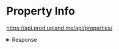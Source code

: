 # Property Info
https://api.prod.upland.me/api/properties/<property-id>

<details><summary>Response</summary>

` ` `json
{
    "prop_id": 77194422187902,
    "full_address": "5114 3RD AVE",
    "centerlat": "33.996327997386565",
    "centerlng": "-118.32001605443301",
    "boundaries": "{\"type\":\"Polygon\",\"coordinates\":[[[-118.31980149240054,33.996274981206398],[-118.31980101538049,33.996383439659688],[-118.32022989807642,33.996381566797965],[-118.32023037033942,33.996272009215858],[-118.31980149240054,33.996274981206398]]]}",
    "area": 52,
    "status": "Owned",
    "locked_until": null,
    "locked_user_id": null,
    "transaction_id": "ca18c0727a733723855144cf82ccccdf7950106aef3ccc589a87a6c0730a1058",
    "last_transaction_id": "ca18c0727a733723855144cf82ccccdf7950106aef3ccc589a87a6c0730a1058",
    "last_purchased_price": 14664,
    "terminal_id": null,
    "feature": null,
    "labels": {
        "fsa_allow": false
    },
    "on_market": null,
    "offers_made_by_you": null,
    "offers_with_property": null,
    "offers_to_property": null,
    "fiat_price": null,
    "is_offering": false,
    "is_blocked": false,
    "owner": "vdxgqnvuvppp",
    "owner_username": "laban",
    "yield_per_hour": 0.08316388165578295,
    "price": 14664,
    "can_make_offer": true,
    "collection_boost": 1,
    "street": {
        "id": 41224,
        "name": "3RD"
    },
    "city": {
        "id": 32,
        "name": "Los Angeles",
        "metropolisId": null
    },
    "teleport_price": 25,
    "buyer_transaction_fee": 0.05,
    "seller_transaction_fee": 0.05,
    "is_construction_forbidden": false,
    "ownership_changed_at": "2023-04-05T21:48:06.368Z",
    "customization": {
        "background_url": "https://static.upland.me/live-events/Customizations/2025/genesis_season/Pirate_Fighters_Genesis25.gif"
    },
    "building": {
        "propModelID": 375835,
        "propertyID": 77194422187902,
        "nftID": 2791256,
        "lat": 33.99632900953516,
        "lng": -118.3199921622191,
        "polygon": [
            [
                -1.49637,
                -3.13768
            ],
            [
                -1.49637,
                3.66623
            ],
            [
                1.61603,
                3.66623
            ],
            [
                1.61603,
                -3.13768
            ],
            [
                -1.49637,
                -3.13768
            ]
        ],
        "scale": 3,
        "rotate": [
            1.5707963267948966,
            -1.570794,
            0
        ],
        "constructionStatus": "completed",
        "buildingImage": "town_house_new/town_baked.png",
        "buildingType": "residential",
        "buildingName": "Town House",
        "modelId": 33,
        "residents": 0,
        "construction": null,
        "details": {
            "maxStackedSparks": 60000,
            "minStackedSparks": 200,
            "stepSparks": 10
        }
    },
    "buildings": [
        {
            "propModelID": 375835,
            "propertyID": 77194422187902,
            "nftID": 2791256,
            "lat": 33.99632900953516,
            "lng": -118.3199921622191,
            "polygon": [
                [
                    -1.49637,
                    -3.13768
                ],
                [
                    -1.49637,
                    3.66623
                ],
                [
                    1.61603,
                    3.66623
                ],
                [
                    1.61603,
                    -3.13768
                ],
                [
                    -1.49637,
                    -3.13768
                ]
            ],
            "scale": 3,
            "rotate": [
                1.5707963267948966,
                -1.570794,
                0
            ],
            "constructionStatus": "completed",
            "buildingImage": "town_house_new/town_baked.png",
            "buildingType": "residential",
            "buildingName": "Town House",
            "modelId": 33,
            "residents": 0,
            "construction": null,
            "details": {
                "maxStackedSparks": 60000,
                "minStackedSparks": 200,
                "stepSparks": 10
            }
        }
    ],
    "is_owner_in_jail": false,
    "state": {
        "id": 1,
        "name": "CA"
    },
    "addressWithCityAndState": "5114 3RD AVE, Los Angeles, CA"
}
` ` `
</details>